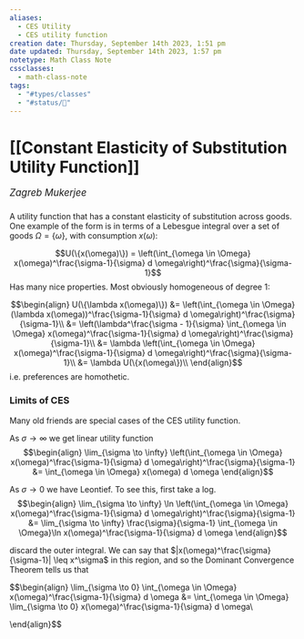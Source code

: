 ```yaml
---
aliases:
  - CES Utility
  - CES utility function
creation date: Thursday, September 14th 2023, 1:51 pm
date updated: Thursday, September 14th 2023, 1:57 pm
notetype: Math Class Note
cssclasses:
  - math-class-note
tags:
  - "#types/classes"
  - "#status/🚧"
---
```


# [[Constant Elasticity of Substitution Utility Function]]
<span style = "font-size:120%"><i >Zagreb Mukerjee </i></span>

###

A utility function that has a constant elasticity of substitution across goods. One example of the form is in terms of a Lebesgue integral over a set of goods $\Omega = \{ \omega\}$, with consumption $x(\omega)$: 

$$U(\{x(\omega)\}) = \left(\int_{\omega \in \Omega} x(\omega)^\frac{\sigma-1}{\sigma} d \omega\right)^\frac{\sigma}{\sigma-1}$$
Has many nice properties. Most obviously homogeneous of degree $1$: 

$$\begin{align}
U(\{\lambda x(\omega)\}) &= \left(\int_{\omega \in \Omega} (\lambda x(\omega))^\frac{\sigma-1}{\sigma} d \omega\right)^\frac{\sigma}{\sigma-1}\\
&=  \left(\lambda^\frac{\sigma - 1}{\sigma} \int_{\omega \in \Omega} x(\omega)^\frac{\sigma-1}{\sigma} d \omega\right)^\frac{\sigma}{\sigma-1}\\
&= \lambda \left(\int_{\omega \in \Omega} x(\omega)^\frac{\sigma-1}{\sigma} d \omega\right)^\frac{\sigma}{\sigma-1}\\
&= \lambda U(\{x(\omega\})\\
\end{align}$$
i.e. preferences are homothetic. 


### Limits of CES

Many old friends are special cases of the CES utility function. 

As $\sigma \to \infty$ we get linear utility function
$$\begin{align}
 \lim_{\sigma \to \infty} \left(\int_{\omega \in \Omega} x(\omega)^\frac{\sigma-1}{\sigma} d \omega\right)^\frac{\sigma}{\sigma-1} &=  \int_{\omega \in \Omega} x(\omega) d \omega
\end{align}$$

As $\sigma \to 0$ we have Leontief. To see this, first take a log. 
$$\begin{align}
\lim_{\sigma \to \infty} \ln \left(\int_{\omega \in \Omega} x(\omega)^\frac{\sigma-1}{\sigma} d \omega\right)^\frac{\sigma}{\sigma-1} &= \lim_{\sigma \to \infty} \frac{\sigma}{\sigma-1} \int_{\omega \in \Omega}\ln x(\omega)^\frac{\sigma-1}{\sigma} d \omega 
\end{align}$$





discard the outer integral. We can say that $|x(\omega)^\frac{\sigma}{\sigma-1}| \leq x^\sigma$ in this region, and so the Dominant Convergence Theorem tells us that 

$$\begin{align}
\lim_{\sigma \to 0} \int_{\omega \in \Omega} x(\omega)^\frac{\sigma-1}{\sigma} d \omega &= \int_{\omega \in \Omega} \lim_{\sigma \to 0} x(\omega)^\frac{\sigma-1}{\sigma} d \omega\\ 

\end{align}$$


